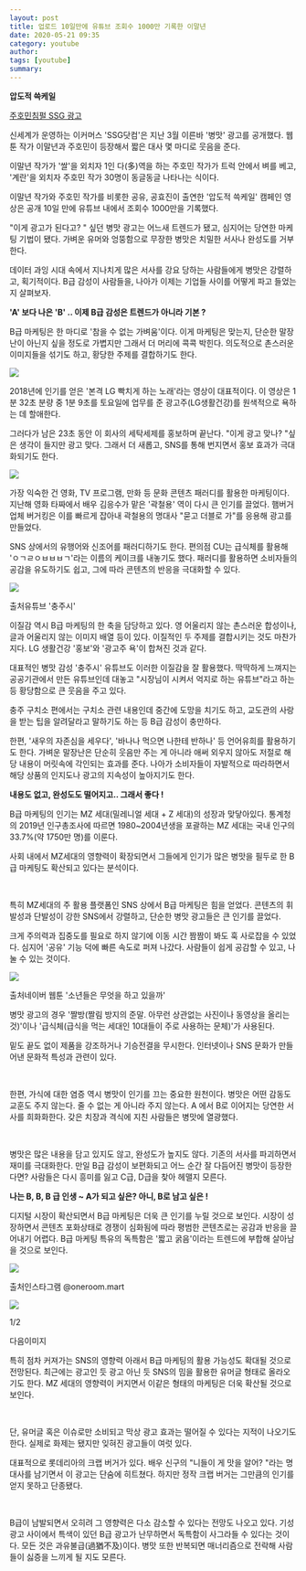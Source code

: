 ```yaml
---
layout: post
title: 업로드 10일만에 유튜브 조회수 1000만 기록한 이말년
date: 2020-05-21 09:35
category: youtube
author: 
tags: [youtube]
summary: 
---
```



**압도적 쓱케일**

[주호민침펄 SSG 광고](https://www.youtube.com/watch?v=WXJFNG-0zqU)

신세계가 운영하는 이커머스 'SSG닷컴'은 지난 3월 이른바 '병맛' 광고를 공개했다. 웹툰 작가 이말년과 주호민이 등장해서 짧은 대사 몇 마디로 웃음을 준다.

  

이말년 작가가 '쌀'을 외치자 1인 다(多)역을 하는 주호민 작가가 트럭 안에서 벼를 베고, '계란'을 외치자 주호민 작가 30명이 동글동글 나타나는 식이다.

  

이말년 작가와 주호민 작가를 비롯한 공유, 공효진이 출연한 '압도적 쓱케일' 캠페인 영상은 공개 10일 만에 유튜브 내에서 조회수 1000만을 기록했다.

  

"이게 광고가 된다고? " 싶던 병맛 광고는 어느새 트렌드가 됐고, 심지어는 당연한 마케팅 기법이 됐다. 가벼운 유머와 엉뚱함으로 무장한 병맛은 치밀한 서사나 완성도를 거부한다.

  

데이터 과잉 시대 속에서 지나치게 많은 서사를 강요 당하는 사람들에게 병맛은 강렬하고, 획기적이다. B급 감성이 사람들을, 나아가 이제는 기업들 사이를 어떻게 파고 들었는지 살펴보자.

  

**'A' 보다 나은 'B' .. 이제 B급 감성은 트렌드가 아니라 기본 ?**

B급 마케팅은 한 마디로 '참을 수 없는 가벼움'이다. 이게 마케팅은 맞는지, 단순한 말장난이 아닌지 싶을 정도로 가볍지만 그래서 더 머리에 콕콕 박힌다. 의도적으로 촌스러운 이미지들을 섞기도 하고, 황당한 주제를 결합하기도 한다.

![](https://img1.daumcdn.net/thumb/R720x0/?fname=https%3A%2F%2Ft1.daumcdn.net%2Fliveboard%2Finterbiz%2Fd79cb2c90af94ac9bac27a896ebc7a99.jpg)

  

2018년에 인기를 얻은 '본격 LG 빡치게 하는 노래'라는 영상이 대표적이다. 이 영상은 1분 32초 분량 중 1분 9초를 토요일에 업무를 준 광고주(LG생활건강)를 원색적으로 욕하는 데 할애한다.

  

그러다가 남은 23초 동안 이 회사의 세탁세제를 홍보하며 끝난다. "이게 광고 맞나? "싶은 생각이 들지만 광고 맞다. 그래서 더 새롭고, SNS를 통해 번지면서 홍보 효과가 극대화되기도 한다.

![](https://img1.daumcdn.net/thumb/R720x0/?fname=https%3A%2F%2Ft1.daumcdn.net%2Fliveboard%2Finterbiz%2Fd88c0b8e588442f990f9d99cc27cfc13.jpg)

  

가장 익숙한 건 영화, TV 프로그램, 만화 등 문화 콘텐츠 패러디를 활용한 마케팅이다. 지난해 영화 타짜에서 배우 김응수가 맡은 '곽철용' 역이 다시 큰 인기를 끌었다. 햄버거 업체 버거킹은 이를 빠르게 잡아내 곽철용의 명대사 "묻고 더블로 가"를 응용해 광고를 만들었다.

  

SNS 상에서의 유행어와 신조어를 패러디하기도 한다. 편의점 CU는 급식체를 활용해 'ㅇㄱㄹㅇㅂㅂㅂㄱ'라는 이름의 케이크를 내놓기도 했다. 패러디를 활용하면 소비자들의 공감을 유도하기도 쉽고, 그에 따라 콘텐츠의 반응을 극대화할 수 있다.

![](https://img1.daumcdn.net/thumb/R720x0/?fname=https%3A%2F%2Ft1.daumcdn.net%2Fliveboard%2Finterbiz%2F243fe3150a9d459c848364c206a87fd7.jpg)

출처유튜브 '충주시'

이질감 역시 B급 마케팅의 한 축을 담당하고 있다. 영 어울리지 않는 촌스러운 합성이나, 글과 어울리지 않는 이미지 배열 등이 있다. 이질적인 두 주제를 결합시키는 것도 마찬가지다. LG 생활건강 '홍보'와 '광고주 욕'이 합쳐진 것과 같다.

대표적인 병맛 감성 '충주시' 유튜브도 이러한 이질감을 잘 활용했다. 딱딱하게 느껴지는 공공기관에서 만든 유튜브인데 대놓고 "시장님이 시켜서 억지로 하는 유튜브"라고 하는 등 황당함으로 큰 웃음을 주고 있다.

  

충주 구치소 편에서는 구치소 관련 내용인데 중간에 도망을 치기도 하고, 교도관의 사랑을 받는 팁을 알려달라고 말하기도 하는 등 B급 감성이 충만하다.

한편, '새우의 자존심을 세우다', '바나나 먹으면 나한테 반하나' 등 언어유희를 활용하기도 한다. 가벼운 말장난은 단순히 웃음만 주는 게 아니라 애써 외우지 않아도 저절로 해당 내용이 머릿속에 각인되는 효과를 준다. 나아가 소비자들이 자발적으로 따라하면서 해당 상품의 인지도나 광고의 지속성이 높아지기도 한다.

  

**내용도 없고, 완성도도 떨어지고.. 그래서 좋다 !**

B급 마케팅의 인기는 MZ 세대(밀레니얼 세대 + Z 세대)의 성장과 맞닿아있다. 통계청의 2019년 인구총조사에 따르면 1980~2004년생을 포괄하는 MZ 세대는 국내 인구의 33.7%(약 1750만 명)를 이룬다.

  

사회 내에서 MZ세대의 영향력이 확장되면서 그들에게 인기가 많은 병맛을 필두로 한 B급 마케팅도 확산되고 있다는 분석이다.

​

특히 MZ세대의 주 활용 플랫폼인 SNS 상에서 B급 마케팅은 힘을 얻었다. 콘텐츠의 휘발성과 단발성이 강한 SNS에서 강렬하고, 단순한 병맛 광고들은 큰 인기를 끌었다.

  

크게 주의력과 집중도를 필요로 하지 않기에 이동 시간 짬짬이 봐도 훅 사로잡을 수 있었다. 심지어 '공유' 기능 덕에 빠른 속도로 퍼져 나갔다. 사람들이 쉽게 공감할 수 있고, 나눌 수 있는 것이다.

![](https://img1.daumcdn.net/thumb/R720x0/?fname=https%3A%2F%2Ft1.daumcdn.net%2Fliveboard%2Finterbiz%2Fb19e7617b8a546ca900a4aa4a30ed519.JPG)

출처네이버 웹툰 '소년들은 무엇을 하고 있을까'

  

병맛 광고의 경우 '짤방(짤림 방지의 준말. 아무런 상관없는 사진이나 동영상을 올리는 것)'이나 '급식체(급식을 먹는 세대인 10대들이 주로 사용하는 문체)'가 사용된다.

  

밑도 끝도 없이 제품을 강조하거나 기승전결을 무시한다. 인터넷이나 SNS 문화가 만들어낸 문화적 특성과 관련이 있다.

​

한편, 가식에 대한 염증 역시 병맛이 인기를 끄는 중요한 원천이다. 병맛은 어떤 감동도 교훈도 주지 않는다. 줄 수 없는 게 아니라 주지 않는다. A 에서 B로 이어지는 당연한 서사를 희화화한다. 갖은 치장과 격식에 지친 사람들은 병맛에 열광했다.

​

병맛은 많은 내용을 담고 있지도 않고, 완성도가 높지도 않다. 기존의 서사를 파괴하면서 재미를 극대화한다. 만일 B급 감성이 보편화되고 어느 순간 잘 다듬어진 병맛이 등장한다면? 사람들은 다시 흥미를 잃고 C급, D급을 찾아 헤맬지 모른다.

  

**나는 B, B, B 급 인생 ~ A가 되고 싶은? 아니, B로 남고 싶은 !**

디지털 시장이 확산되면서 B급 마케팅은 더욱 큰 인기를 누릴 것으로 보인다. 시장이 성장하면서 콘텐츠 포화상태로 경쟁이 심화됨에 따라 평범한 콘텐츠로는 공감과 반응을 끌어내기 어렵다. B급 마케팅 특유의 독특함은 '짧고 굵음'이라는 트렌드에 부합해 살아남을 것으로 보인다.

![](https://img1.daumcdn.net/thumb/S720x960/?scode=1boon&fname=https://t1.daumcdn.net/liveboard/interbiz/27ce282a4e0444e29d8c5ce86ff8dee6.JPG)

출처인스타그램 @oneroom.mart

![](https://img1.daumcdn.net/thumb/S720x960/?scode=1boon&fname=https://t1.daumcdn.net/liveboard/interbiz/1786a36961134db9bc6ff5b2c8f78272.jpg)

1/2

다음이미지

  

특히 점차 커져가는 SNS의 영향력 아래서 B급 마케팅의 활용 가능성도 확대될 것으로 전망된다. 최근에는 광고인 듯 광고 아닌 듯 SNS의 밈을 활용한 유머글 형태로 올라오기도 한다. MZ 세대의 영향력이 커지면서 이같은 형태의 마케팅은 더욱 확산될 것으로 보인다.

​

단, 유머글 혹은 이슈로만 소비되고 막상 광고 효과는 떨어질 수 있다는 지적이 나오기도 한다. 실제로 화제는 됐지만 잊혀진 광고들이 여럿 있다.

  

대표적으로 롯데리아의 크랩 버거가 있다. 배우 신구의 "니들이 게 맛을 알어? "라는 명대사를 남기면서 이 광고는 단숨에 히트쳤다. 하지만 정작 크랩 버거는 그만큼의 인기를 얻지 못하고 단종됐다.

​

B급이 남발되면서 오히려 그 영향력은 다소 감소할 수 있다는 전망도 나오고 있다. 기성 광고 사이에서 특색이 있던 B급 광고가 난무하면서 독특함이 사그라들 수 있다는 것이다. 모든 것은 과유불급(過猶不及)이다. 병맛 또한 반복되면 매너리즘으로 전락해 사람들이 싫증을 느끼게 될 지도 모른다.